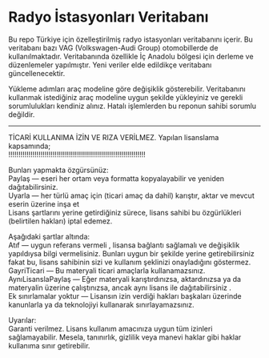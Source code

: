 # Radyo İstasyonları Veritabanı  

Bu repo Türkiye için özelleştirilmiş radyo istasyonları veritabanını içerir. Bu veritabanı bazı VAG (Volkswagen-Audi Group) otomobillerde de kullanılmaktadır. Veritabanında özellikle İç Anadolu bölgesi için derleme ve düzenlemeler yapılmıştır. Yeni veriler elde edildikçe veritabanı güncellenecektir. 
  
  
Yükleme adımları araç modeline göre değişiklik gösterebilir. Veritabanını kullanmak istediğiniz araç modeline uygun şekilde yükleyiniz ve gerekli sorumlulukları kendiniz alınız. Hatalı işlemlerden bu reponun sahibi sorumlu değildir.
  
--------------------------------------
TİCARİ KULLANIMA İZİN VE RIZA VERİLMEZ. Yapılan lisanslama kapsamında;  
!!!!!!!!!!!!!!!!!!!!!!!!!!!!!!!!!!!!!!!!!!!!!!!!!!!!!!!!!!!!!!!!!!!!  
  
Bunları yapmakta özgürsünüz:  
Paylaş — eseri her ortam veya formatta kopyalayabilir ve yeniden dağıtabilirsiniz.  
Uyarla — her türlü amaç için (ticari amaç da dahil) karıştır, aktar ve mevcut eserin üzerine inşa et  
Lisans şartlarını yerine getirdiğiniz sürece, lisans sahibi bu özgürlükleri (belirtilen hakları) iptal edemez.
  
Aşağıdaki şartlar altında:  
Atıf — uygun referans vermeli , lisansa bağlantı sağlamalı ve değişiklik yapıldıysa bilgi vermelisiniz. Bunları uygun bir şekilde yerine getirebilirsiniz fakat bu, lisans sahibinin sizi ve kullanım şeklinizi onayladığını göstermez.  
GayriTicari — Bu materyali ticari amaçlarla kullanamazsınız.  
AynıLisanslaPaylaş — Eğer materyali karıştırdınızsa, aktardınızsa ya da materyalin üzerine çalıştınızsa, ancak aynı lisans ile dağıtabilirsiniz .  
Ek sınırlamalar yoktur — Lisansın izin verdiği hakları başkaları üzerinde kanunlarla ya da teknolojiyi kullanarak sınırlayamazsınız.  
  
Uyarılar:  
Garanti verilmez. Lisans kullanım amacınıza uygun tüm izinleri sağlamayabilir. Mesela, tanınırlık, gizlilik veya manevi haklar gibi haklar kullanıma sınır getirebilir.  
